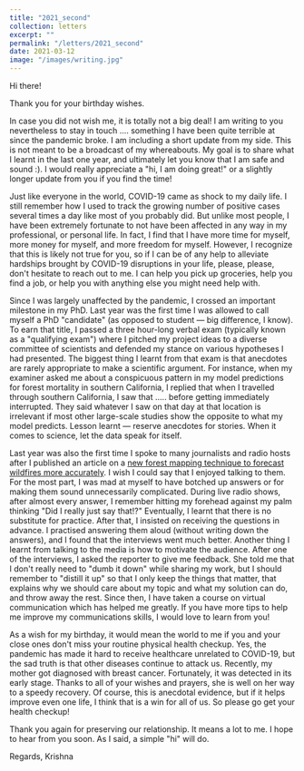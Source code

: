 ```yaml
---
title: "2021_second"
collection: letters
excerpt: ""
permalink: "/letters/2021_second"
date: 2021-03-12
image: "/images/writing.jpg"
---
```


Hi there!

Thank you for your birthday wishes. 

In case you did not wish me, it is totally not a big deal! I am writing to you nevertheless to stay in touch .... something I have been quite terrible at since the pandemic broke. I am including a short update from my side. This is not meant to be a broadcast of my whereabouts. My goal is to share what I learnt in the last one year, and ultimately let you know that I am safe and sound :). I would really appreciate a "hi, I am doing great!" or a slightly longer update from you if you find the time!

Just like everyone in the world, COVID-19 came as shock to my daily life. I still remember how I used to track the growing number of positive cases several times a day like most of you probably did. But unlike most people, I have been extremely fortunate to not have been affected in any way in my professional, or personal life. In fact, I find that I have more time for myself, more money for myself, and more freedom for myself. However, I recognize that this is likely not true for you, so if I can be of any help to alleviate hardships brought by COVID-19 disruptions in your life, please, please, don't hesitate to reach out to me. I can help you pick up groceries, help you find a job, or help you with anything else you might need help with. 

Since I was largely unaffected by the pandemic, I crossed an important milestone in my PhD. Last year was the first time I was allowed to call myself a PhD "candidate" (as opposed to student — big difference, I know). To earn that title, I passed a three hour-long verbal exam (typically known as a "qualifying exam") where I pitched my project ideas to a diverse committee of scientists and defended my stance on various hypotheses I had presented. The biggest thing I learnt from that exam is that anecdotes are rarely appropriate to make a scientific argument. For instance, when my examiner asked me about a conspicuous pattern in my model predictions for forest mortality in southern California, I replied that when I travelled through southern California, I saw that ..... before getting immediately interrupted. They said whatever I saw on that day at that location is irrelevant if most other large-scale studies show the opposite to what my model predicts. Lesson learnt — reserve anecdotes for stories. When it comes to science, let the data speak for itself.  

Last year was also the first time I spoke to many journalists and radio hosts after I published an article on a <a href="https://news.stanford.edu/2020/05/21/mapping-dry-wildfire-fuels-ai-new-satellite-data/" target="_blank">new forest mapping technique to forecast wildfires more accurately</a>. I wish I could say that I enjoyed talking to them. For the most part, I was mad at myself to have botched up answers or for making them sound unnecessarily complicated. During live radio shows, after almost every answer, I remember hitting my forehead against my palm thinking "Did I really just say that!?" Eventually, I learnt that there is no substitute for practice. After that, I insisted on receiving the questions in advance. I practised answering them aloud (without writing down the answers), and I found that the interviews went much better. Another thing I learnt from talking to the media is how to motivate the audience. After one of the interviews, I asked the reporter to give me feedback. She told me that I don't really need to "dumb it down" while sharing my work, but I should remember to "distill it up" so that I only keep the things that matter, that explains why we should care about my topic and what my solution can do, and throw away the rest. Since then, I have taken a course on virtual communication which has helped me greatly. If you have more tips to help me improve my communications skills, I would love to learn from you!

As a wish for my birthday, it would mean the world to me if you and your close ones don't miss your routine physical health checkup. Yes, the pandemic has made it hard to receive healthcare unrelated to COVID-19, but the sad truth is that other diseases continue to attack us. Recently, my mother got diagnosed with breast cancer. Fortunately, it was detected in its early stage. Thanks to all of your wishes and prayers, she is well on her way to a speedy recovery. Of course, this is anecdotal evidence, but if it helps improve even one life, I think that is a win for all of us. So please go get your health checkup! 

Thank you again for preserving our relationship. It means a lot to me. I hope to hear from you soon. As I said, a simple "hi" will do.  

Regards, 
Krishna
